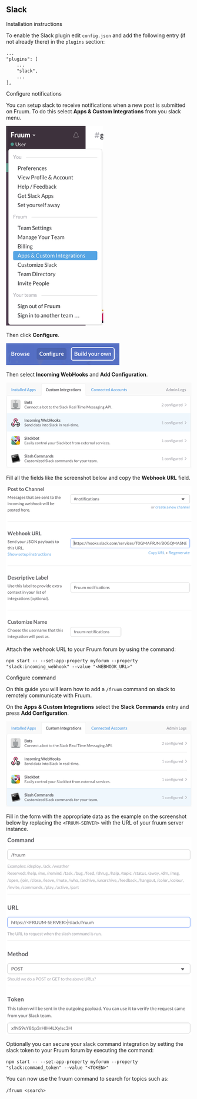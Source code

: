 
## Slack
Installation instructions

To enable the Slack plugin edit ```config.json``` and add the following entry (if not already there) in the ```plugins``` section:

```
...
"plugins": [
    ...
    "slack",
    ...
],
```

Configure notifications

You can setup slack to receive notifications when a new post is submitted on Fruum. To do this select **Apps & Custom Integrations** from you slack menu.

![](index.png)

Then click **Configure**.

![](index2.png)

Then select **Incoming WebHooks** and **Add Configuration**.

![](index3.png)

Fill all the fields like the screenshot below and copy the **Webhook URL** field.

![](index4.png)

Attach the webhook URL to your Fruum forum by using the command:

```
npm start -- --set-app-property myforum --property "slack:incoming_webhook" --value "<WEBHOOK_URL>"
```

Configure command

On this guide you will learn how to add a ```/fruum``` command on slack to remotely communicate with Fruum.

On the **Apps & Custom Integrations** select the **Slack Commands** entry and press **Add Configuration**.

![](index5.png)

Fill in the form with the appropriate data as the example on the screenshot below by replacing the ```<FRUUM-SERVER>``` with the URL of your fruum server instance.

![](index6.png)

Optionally you can secure your slack command integration by setting the slack token to your Fruum forum by executing the command:

```
npm start -- --set-app-property myforum --property "slack:command_token" --value "<TOKEN>"
```

You can now use the fruum command to search for topics such as:

```/fruum <search>```
